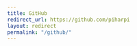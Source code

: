 ```yaml
---
title: GitHub
redirect_url: https://github.com/piharpi
layout: redirect
permalink: "/github/"
---
```

